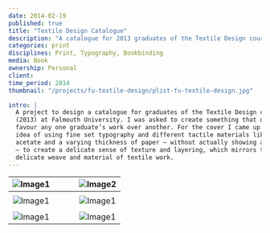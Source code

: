 ```yaml
---
date: 2014-02-19
published: true
title: "Textile Design Catalogue"
description: "A catalogue for 2013 graduates of the Textile Design course at Falmouth University"
categories: print
disciplines: Print, Typography, Bookbinding
media: Book
ownership: Personal
client:
time_period: 2014
thumbnail: "/projects/fu-textile-design/plist-fu-textile-design.jpg"

intro: |
  A project to design a catalogue for graduates of the Textile Design course
  (2013) at Falmouth University. I was asked to create something that did not
  favour any one graduate’s work over another. For the cover I came up with the
  idea of using fine set typography and different tactile materials like clear
  acetate and a varying thickness of paper — without actually showing any work
  — to create a delicate sense of texture and layering, which mirrors the
  delicate weave and material of textile work.
---
```


|  ![Image1](https://d33wubrfki0l68.cloudfront.net/2a008b50e33771ec83d19a7ad999c4a78b4c08cf/93274/images/projects/fu-textile-design/tdfu-cover.png)   | &nbsp;&nbsp;&nbsp;&nbsp;&nbsp;&nbsp; | ![Image2](https://d33wubrfki0l68.cloudfront.net/4ffc9fd02b55ea10dcaacf5556f8ce529df5c89a/57e48/images/projects/fu-textile-design/tdfu-sleeve-detail.png) |
| :-------------------------------------------------------------------------------------------------------------------------------------------------: | :----------------------------------: | :------------------------------------------------------------------------------------------------------------------------------------------------------: |
|                                                                                                                                                     |                                      |                                                                                                                                                          |
|  ![Image1](https://d33wubrfki0l68.cloudfront.net/d19c9e864160c5918b444417cf5ac9e37ff88ce7/45e32/images/projects/fu-textile-design/tdfu-sleeve.jpg)  |                                      | ![Image1](https://d33wubrfki0l68.cloudfront.net/6f2c5c29cab46e8276c7d8fa81959d3ee6e6bf30/9fdae/images/projects/fu-textile-design/tdfu-cover-detail.jpg)  |
|                                                                                                                                                     |                                      |                                                                                                                                                          |
| ![Image1](https://d33wubrfki0l68.cloudfront.net/5029080342abd218bdc87bd0bfa7db9b476387aa/b29b3/images/projects/fu-textile-design/tdfu-contents.jpg) |                                      |   ![Image1](https://d33wubrfki0l68.cloudfront.net/ec7b783a7599d4716f4ac2b95ba9921e528cf48e/6ae6f/images/projects/fu-textile-design/tdfu-showcase.jpg)    |
